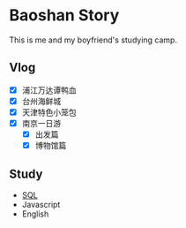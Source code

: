 # Baoshan Story

This is me and my boyfriend's studying camp.

## Vlog

- [x] 浦江万达谭鸭血
- [x] 台州海鲜城
- [x] 天津特色小笼包
- [x] 南京一日游
  - [x] 出发篇
  - [x] 博物馆篇
  
## Study

- [SQL](./sql)
- Javascript
- English
